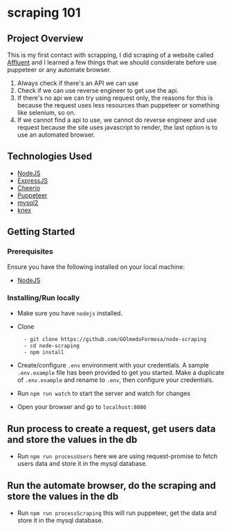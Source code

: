 # scraping 101

## Project Overview
This is my first contact with scrapping, I did scraping of a website called [Affluent](https://www.affluent.io/) and I learned a few things that we should considerate before use puppeteer or any automate browser.
 1. Always check if there's an API we can use
 2. Check if we can use reverse engineer to get use the api.
 3. If there's no api we can try using request only, the reasons for this is because the request uses less resources than puppeteer or something like selenium, so on.
 4. If we cannot find a api to use, we cannot do reverse engineer and use request because the site uses javascript to render, the last option is to use an automated browser.

## Technologies Used

- [NodeJS](https://nodejs.org/en/download/)
- [ExpressJS](https://expressjs.com/)
- [Cheerio](https://cheerio.js.org/)
- [Puppeteer](https://pptr.dev/)
- [mysql2](https://www.npmjs.com/package/mysql2)
- [knex](http://knexjs.org/)

## Getting Started

### Prerequisites

Ensure you have the following installed on your local machine:

- [NodeJS](https://nodejs.org/en/download/)

### Installing/Run locally

- Make sure you have `nodejs` installed.
- Clone 

  ```bash
    - git clone https://github.com/GOlmedoFormosa/node-scraping
    - cd node-scraping
    - npm install
  ```

- Create/configure `.env` environment with your credentials. A sample `.env.example` file has been provided to get you started. Make a duplicate of `.env.example` and rename to `.env`, then configure your credentials.

- Run `npm run watch` to start the server and watch for changes
- Open your browser and go to `localhost:8080`

## Run process to create a request, get users data and store the values in the db

- Run `npm run processUsers` here we are using request-promise to fetch users data and store it in the mysql database.

## Run the automate browser, do the scraping and store the values in the db

- Run `npm run processScraping` this will run puppeteer, get the data and store it in the mysql database.
